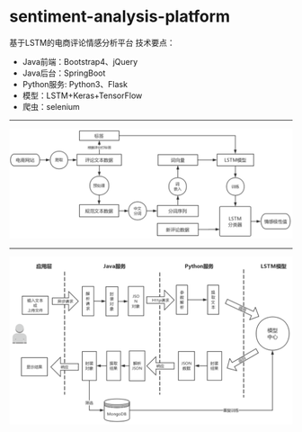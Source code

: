# sentiment-analysis-platform
基于LSTM的电商评论情感分析平台
技术要点：
 + Java前端：Bootstrap4、jQuery
 + Java后台：SpringBoot
 + Python服务: Python3、Flask
 + 模型：LSTM+Keras+TensorFlow
 + 爬虫：selenium
 
---

![](sentiment_proj/img/structure.png)

---

![](sentiment_proj/img/system.png)

